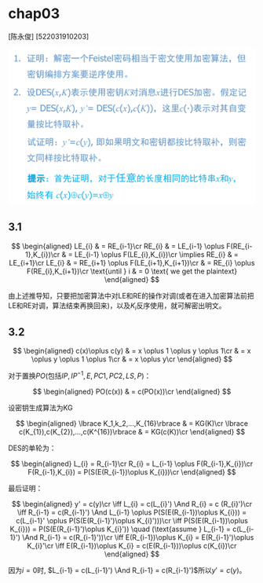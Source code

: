 # chap03

[陈永俊] [522031910203]

![chap03](../img/chap03.png)

## 3.1

$$
\begin{aligned}
    LE_{i} & = RE_{i-1}\cr
    RE_{i} & = LE_{i-1} \oplus F(RE_{i-1},K_{i})\cr
    & = LE_{i-1} \oplus F(LE_{i},K_{i})\cr
    \implies RE_{i} & = LE_{i+1}\cr
    LE_{i} & = RE_{i+1} \oplus F(LE_{i+1},K_{i+1})\cr
    & = RE_{i} \oplus F(RE_{i},K_{i+1})\cr
    \text{until } i & = 0 \text{ we get the plaintext}
\end{aligned}
$$

由上述推导知，只要把加密算法中对LE和RE的操作对调(或者在进入加密算法前把LE和RE对调，算法结束再换回来)，以及$K_{i}$反序使用，就可解密出明文。

## 3.2

$$
\begin{aligned}
    c(x)\oplus c(y) & = x \oplus 1 \oplus y \oplus 1\cr
    & = x \oplus y \oplus 1 \oplus 1\cr
    & = x \oplus y\cr
\end{aligned}
$$

对于置换$PO$(包括$IP,IP^{-1},E,PC1,PC2,LS,P$)：

$$
\begin{aligned}
    PO(c(x)) & = c(PO(x))\cr
\end{aligned}
$$

设密钥生成算法为KG

$$
\begin{aligned}
    \lbrace K_1,k_2,...,K_{16}\rbrace & = KG(K)\cr
    \lbrace c(K_{1}),c(K_{2}),...,c(K^{16})\rbrace & = KG(c(K))\cr
\end{aligned}
$$

DES的单轮为：

$$
\begin{aligned}
    L_{i} = R_{i-1}\cr
    R_{i} = L_{i-1} \oplus F(R_{i-1},K_{i})\cr
    F(R_{i-1},K_{i})  = P(S(E(R_{i-1})\oplus K_{i}))\cr
\end{aligned}
$$

最后证明：

$$
\begin{aligned}
    y' = c(y)\cr
    \iff L_{i} = c(L_{i}') \And R_{i} = c (R_{i}')\cr
    \iff R_{i-1} = c(R_{i-1}') \And L_{i-1} \oplus P(S(E(R_{i-1})\oplus K_{i}))  = c(L_{i-1}' \oplus P(S(E(R_{i-1}')\oplus K_{i}')))\cr
    \iff P(S(E(R_{i-1})\oplus K_{i})) = P(S(E(R_{i-1}')\oplus K_{i}')) \quad (\text{assume } L_{i-1} = c(L_{i-1}') \And R_{i-1} = c(R_{i-1}'))\cr
    \iff E(R_{i-1})\oplus K_{i} = E(R_{i-1}')\oplus K_{i}'\cr
    \iff E(R_{i-1})\oplus K_{i} = c(E(R_{i-1}))\oplus c(K_{i})\cr
\end{aligned}
$$

因为$i=0$时, $L_{i-1} = c(L_{i-1}') \And R_{i-1} = c(R_{i-1}')$所以$y' = c(y)$。
